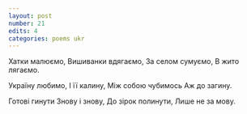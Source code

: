 ```yaml
---
layout: post
number: 21
edits: 4
categories: poems ukr
---
```


Хатки малюємо,
Вишиванки вдягаємо,
За селом сумуємо, 
В жито лягаємо.

Україну любимо,
І її калину,
Між собою чубимось 
Аж до загину.

Готові гинути 
Знову і знову, 
До зірок полинути,
Лише не за мову.

